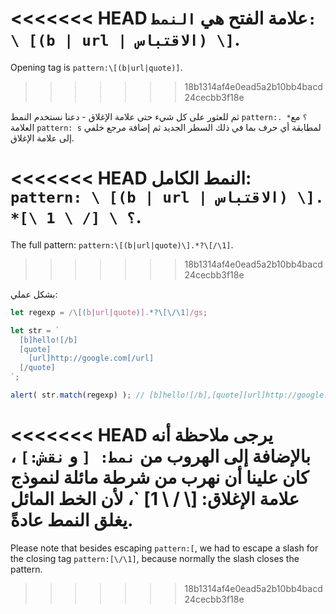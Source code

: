 
<<<<<<< HEAD
علامة الفتح هي `النمط: \ [(b | url | الاقتباس) \]`.
=======
Opening tag is `pattern:\[(b|url|quote)]`.
>>>>>>> 18b1314af4e0ead5a2b10bb4bacd24cecbb3f18e

ثم للعثور على كل شيء حتى علامة الإغلاق - دعنا نستخدم النمط `pattern:. *؟` مع العلامة `pattern: s` لمطابقة أي حرف بما في ذلك السطر الجديد ثم إضافة مرجع خلفي إلى علامة الإغلاق.

<<<<<<< HEAD
النمط الكامل: `pattern: \ [(b | url | الاقتباس) \]. *؟ \ [/ \ 1 \]`.
=======
The full pattern: `pattern:\[(b|url|quote)\].*?\[/\1]`.
>>>>>>> 18b1314af4e0ead5a2b10bb4bacd24cecbb3f18e

بشكل عملي:

```js run
let regexp = /\[(b|url|quote)].*?\[\/\1]/gs;

let str = `
  [b]hello![/b]
  [quote]
    [url]http://google.com[/url]
  [/quote]
`;

alert( str.match(regexp) ); // [b]hello![/b],[quote][url]http://google.com[/url][/quote]
```

<<<<<<< HEAD
يرجى ملاحظة أنه بالإضافة إلى الهروب من `نمط: [` و `نقش:]` ، كان علينا أن نهرب من شرطة مائلة لنموذج علامة الإغلاق: [\ / \ 1] `، لأن الخط المائل يغلق النمط عادةً.
=======
Please note that besides escaping `pattern:[`, we had to escape a slash for the closing tag `pattern:[\/\1]`, because normally the slash closes the pattern.
>>>>>>> 18b1314af4e0ead5a2b10bb4bacd24cecbb3f18e
